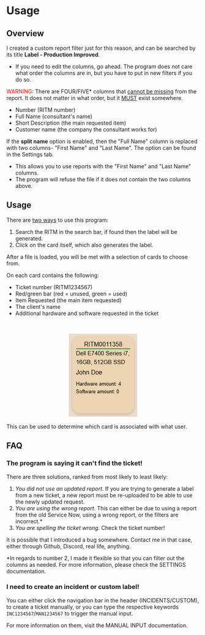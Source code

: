 # Usage

## Overview

I created a custom report filter just for this reason, and can be searched by its title **Label - Production Improved**.
- If you need to edit the columns, go ahead. The program does not care what order the columns are in, but you have to put in new filters if you do so.

<font color="red">WARNING</font>: There are FOUR/FIVE* columns that <u>cannot be missing</u> from the report. It does not matter in what order, but it <u>MUST</u> exist somewhere.

- Number (RITM number)
- Full Name (consultant's name)
- Short Description (the main requested item)
- Customer name (the company the consultant works for)

If the **split name** option is enabled, then the "Full Name" column is replaced with two columns- "First Name" and "Last Name". The option can be found in the Settings tab.

- This allows you to use reports with the "First Name" and "Last Name" columns.
- The program will refuse the file if it does not contain the two columns above.

## Usage

There are <u>two ways</u> to use this program:

1. Search the RITM in the search bar, if found then the label will be generated.
2. Click on the card itself, which also generates the label.

After a file is loaded, you will be met with a selection of cards to choose from.

On each card contains the following:

- Ticket number (RITM1234567)
- Red/green bar (red = unused, green = used)
- Item Requested (the main item requested)
- The client's name
- Additional hardware and software requested in the ticket

<br />
<p align="center">
    <img src="/docs/main-images/card-example.png" />
</p>

This can be used to determine which card is associated with what user.

## FAQ

### The program is saying it can't find the ticket!

There are three solutions, ranked from most likely to least likely:

1. *You did not use an updated report*. If you are trying to generate a label from a new ticket, a new report must be re-uploaded to be able to use the newly updated request.
2. *You are using the wrong report*. This can either be due to using a report from the old Service Now, using a wrong report, or the filters are incorrect.*
3. *You are spelling the ticket wrong*. Check the ticket number!

It is possible that I introduced a bug somewhere. Contact me in that case, either through Github, Discord, real life, anything.

*In regards to number 2, I made it flexible so that you can filter out the columns as needed. For more information, please check the SETTINGS documentation.

### I need to create an incident or custom label!

You can either click the navigation bar in the header (INCIDENTS/CUSTOM), to create a ticket manually, or you can type the respective keywords `INC1234567`/`MAN1234567` to trigger the manual input.

For more information on them, visit the MANUAL INPUT documentation.